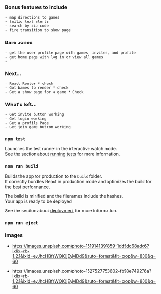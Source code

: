 ### Bonus features to include 
    - map directions to games
    - twilio text alerts
    - search by zip code
    - fire transition to show page

### Bare bones
    - get the user profile page with games, invites, and profile
    - get home page with log in or view all games
    - 

### Next...
    - React Router * check
    - Got bames to render * check
    - Get a show page for a game * Check


### What's left...
    - Get invite button working
    - Get login working
    - Get a profile Page
    - Get join game button working
        

### `npm test`

Launches the test runner in the interactive watch mode.<br>
See the section about [running tests](https://facebook.github.io/create-react-app/docs/running-tests) for more information.

### `npm run build`

Builds the app for production to the `build` folder.<br>
It correctly bundles React in production mode and optimizes the build for the best performance.

The build is minified and the filenames include the hashes.<br>
Your app is ready to be deployed!

See the section about [deployment](https://facebook.github.io/create-react-app/docs/deployment) for more information.

### `npm run eject`

### images
- https://images.unsplash.com/photo-1519141391859-1dd5dc68adc6?ixlib=rb-1.2.1&ixid=eyJhcHBfaWQiOjEyMDd9&auto=format&fit=crop&w=800&q=60

- https://images.unsplash.com/photo-1527527753602-fb58e749276a?ixlib=rb-1.2.1&ixid=eyJhcHBfaWQiOjEyMDd9&auto=format&fit=crop&w=800&q=60